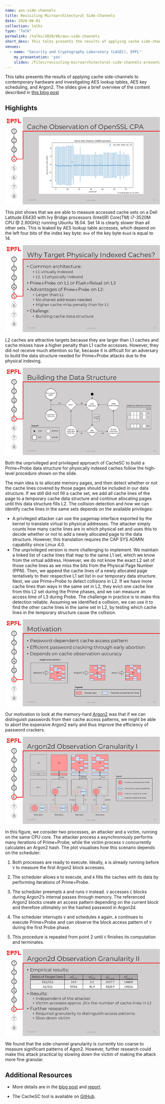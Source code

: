 ```yaml
---
name: aes-side-channels
title: Revisiting Microarchitectural Side-Channels
date: 2020-06-01
collection: talks
type: "Talk"
permalink: /talks/2020/06/aes-side-channels
short_desc: This talks presents the results of applying cache side-channels to contemporary hardware and investigating AES lookup tables, AES key scheduling, and Argon2.
venues:
  - name: "Security and Cryptography Laboratory (LASEC), EPFL"
    my_presentation: 'yes'
    slides: /files/revisiting-microarchitectural-side-channels-presentation.pdf
---
```


This talks presents the results of applying cache side-channels to contemporary hardware and investigating AES lookup tables, AES key scheduling, and Argon2. The slides give a brief overview of the content described in [this blog post](/posts/2020/06/Revisiting-Side-Channels/)

## Highlights

![](/images/revisiting-microarchitectural-side-channels-presentation-silde-19.jpg)

This plot shows that we are able to measure accessed cache sets on a Dell Latitude E6430 with Ivy Bridge processors (Intel(R) Core(TM) i7-3520M CPU @ 2.90GHz) running Ubuntu 18.04. Set 14 is clearly slower than all other sets. This is leaked by AES lookup table accesses, which depend on the left four bits of the index key byte: `0xe` of the key byte `0xed` is equal to 14.

![](/images/revisiting-microarchitectural-side-channels-presentation-silde-22.jpg)

L2 caches are attractive targets because they are larger than L1 caches and cache misses have a higher penalty than L1 cache accesses. However, they did not receive much attention so far, because it is difficult for an adversary to build the data structure needed for Prime+Probe attacks due to the physical indexing.

![](/images/revisiting-microarchitectural-side-channels-presentation-silde-24.jpg)

Both the unprivileged and privileged approach of CacheSC to build a Prime+Probe data structure for physically indexed caches follow the high-level procedure shown on the slide.

The main idea is to allocate memory pages, and then detect whether or not the cache lines covered by those pages should be included in our data structure. If we still did not fill a cache set, we add all cache lines of the page to a temporary cache data structure
and continue allocating pages until this data structure fills L2. The collision detection and
how we can identify cache lines in the same sets depends on the available privileges:
- A privileged attacker can use the pagemap interface exported by the kernel to translate virtual to physical addresses. The attacker simply counts how many cache lines are in which physical set and uses this to decide whether or not to add a newly allocated page to the data structure. However, this translation requires the CAP SYS ADMIN capability since Linux 4.0.
- The unprivileged version is more challenging to implement. We maintain a linked list of cache lines that map to the same L1 set, which we know from the virtual address. However, we do not know the exact L2 set of those cache lines as we miss the bits from the Physical Page Number (PPN). Then, we append the cache lines of a newly allocated page tentatively to their respective L1 set list in our temporary data structure. Next, we use Prime+Probe to detect collisions in L2. If we have more cache lines than ways in the same set in L2, they evict
one cache line from this L2 set during the Prime phases, and we can measure an access time of L3
during Probe. The challenge in practice is to make this detection reliable. Assuming
we identified a collision, we can use it to find the other cache lines in the same set in
L2, by testing which cache lines in the temporary structure cause the collision.


![](/images/revisiting-microarchitectural-side-channels-presentation-silde-29.jpg)

Our motivation to look at the memory-hard [Argon2](https://www.argon2.com/) was that if we can distinguish passwords from their cache access patterns, we might be able to abort the expensive Argon2 early and thus improve the efficiency of password crackers.

![](/images/revisiting-microarchitectural-side-channels-presentation-silde-30.jpg)

In this figure, we consider two processes, an attacker and a victim, running on the same CPU core. The attacker process `A` asynchronously performs many iterations of Prime+Probe, while the victim process `V` concurrently calculates an Argon2 hash. The plot visualises how this scenario depends on the scheduler:

1. Both processes are ready to execute. Ideally, `A` is already running before `V` to measure the first Argon2 block accesses.

2. The scheduler allows `A` to execute, and `A` fills the caches with its data by performing iterations of Prime+Probe.

3. The scheduler preempts `A` and runs `V` instead. `V` accesses `C` blocks during Argon2’s internal passes through memory. The referenced Argon2 blocks create an access pattern depending on the current block and therefore ultimately on the hashed password in Argon2d.

4. The scheduler interrupts `V` and schedules `A` again. `A` continues to execute Prime+Probe and can observe the block access pattern of `V` during the first Probe phase.

5. This procedure is repeated from point 2 until `V` finishes its computation and terminates.

![](/images/revisiting-microarchitectural-side-channels-presentation-silde-31.jpg)

We found that the side-channel granularity is currently too coarse to measure significant patterns of Agon2. However, further research could make this attack practical by slowing down the victim of making the attack more fine granular.

## Additional Resources

- More details are in the [blog post](/posts/2020/06/Revisiting-Side-Channels/) and [report](/files/revisiting-microarchitectural-side-channels.pdf).

- The CacheSC tool is available on [GitHub](https://github.com/Miro-H/CacheSC).
